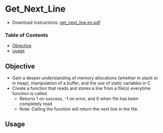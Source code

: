 # Get_Next_Line
* Download Instructions: [get_next_line.en.pdf](https://github.com/VincentZ42/get_next_line/files/4238468/get_next_line.en.pdf)

### Table of Contents
* [Objective](#objective)
* [usage](#usage)

## Objective
* Gain a deeper understanding of memory allocations (whether in stack or in heap), manipulation of a buffer, and the use of static variables in C
* Create a function that reads and stores a line from a file(s) everytime function is called.
  * Returns 1 on success, -1 on error, and 0 when file has been completely read
  * Note: Calling the function will return the next line in the file. 

## Usage
